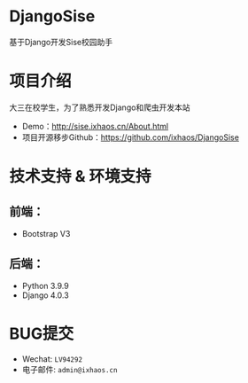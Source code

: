 # DjangoSise
基于Django开发Sise校园助手
# 项目介绍
大三在校学生，为了熟悉开发Django和爬虫开发本站
* Demo：http://sise.ixhaos.cn/About.html
* 项目开源移步Github：https://github.com/ixhaos/DjangoSise
# 技术支持 & 环境支持
## 前端：
* Bootstrap V3
## 后端：
* Python 3.9.9
* Django 4.0.3
# BUG提交
* Wechat: `LV94292`
* 电子邮件: `admin@ixhaos.cn`
